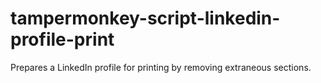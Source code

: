 # tampermonkey-script-linkedin-profile-print
Prepares a LinkedIn profile for printing by removing extraneous sections.
